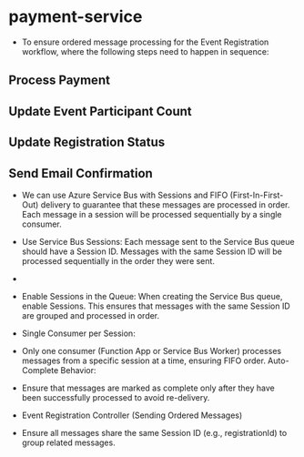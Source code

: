 # payment-service

* To ensure ordered message processing for the Event Registration workflow, where the following steps need to happen in sequence:
## Process Payment
## Update Event Participant Count
## Update Registration Status
## Send Email Confirmation
- We can use Azure Service Bus with Sessions and FIFO (First-In-First-Out) 
delivery to guarantee that these messages are processed in order. Each message in a session will be processed sequentially by a single consumer.

- Use Service Bus Sessions:
Each message sent to the Service Bus queue should have a Session ID. Messages with the same Session ID will be processed sequentially in the order they were sent.
- 
- Enable Sessions in the Queue:
When creating the Service Bus queue, enable Sessions. This ensures that messages with the same Session ID are grouped and processed in order.
- Single Consumer per Session:
- Only one consumer (Function App or Service Bus Worker) processes messages from a specific session at a time, ensuring FIFO order.
Auto-Complete Behavior:
- Ensure that messages are marked as complete only after they have been successfully processed to avoid re-delivery.
- Event Registration Controller (Sending Ordered Messages)
- Ensure all messages share the same Session ID (e.g., registrationId) to group related messages.
